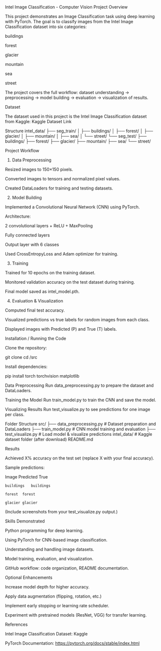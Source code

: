 Intel Image Classification - Computer Vision Project
Overview

This project demonstrates an Image Classification task using deep learning with PyTorch. The goal is to classify images from the Intel Image Classification dataset into six categories:

buildings

forest

glacier

mountain

sea

street

The project covers the full workflow: dataset understanding → preprocessing → model building → evaluation → visualization of results.

Dataset

The dataset used in this project is the Intel Image Classification dataset from Kaggle:
Kaggle Dataset Link

Structure
intel_data/
├── seg_train/
│   ├── buildings/
│   ├── forest/
│   ├── glacier/
│   ├── mountain/
│   ├── sea/
│   └── street/
└── seg_test/
    ├── buildings/
    ├── forest/
    ├── glacier/
    ├── mountain/
    ├── sea/
    └── street/

Project Workflow
1. Data Preprocessing

Resized images to 150×150 pixels.

Converted images to tensors and normalized pixel values.

Created DataLoaders for training and testing datasets.

2. Model Building

Implemented a Convolutional Neural Network (CNN) using PyTorch.

Architecture:

2 convolutional layers + ReLU + MaxPooling

Fully connected layers

Output layer with 6 classes

Used CrossEntropyLoss and Adam optimizer for training.

3. Training

Trained for 10 epochs on the training dataset.

Monitored validation accuracy on the test dataset during training.

Final model saved as intel_model.pth.

4. Evaluation & Visualization

Computed final test accuracy.

Visualized predictions vs true labels for random images from each class.

Displayed images with Predicted (P) and True (T) labels.

Installation / Running the Code

Clone the repository:

git clone <your-repo-url>
cd <repo-folder>/src


Install dependencies:

pip install torch torchvision matplotlib


Data Preprocessing
Run data_preprocessing.py to prepare the dataset and DataLoaders.

Training the Model
Run train_model.py to train the CNN and save the model.

Visualizing Results
Run test_visualize.py to see predictions for one image per class.

Folder Structure
src/
├── data_preprocessing.py   # Dataset preparation and DataLoaders
├── train_model.py          # CNN model training and evaluation
├── test_visualize.py       # Load model & visualize predictions
intel_data/                 # Kaggle dataset folder (after download)
README.md

Results

Achieved X% accuracy on the test set (replace X with your final accuracy).

Sample predictions:

Image	Predicted	True

	buildings	buildings

	forest	forest

	glacier	glacier

(Include screenshots from your test_visualize.py output.)

Skills Demonstrated

Python programming for deep learning.

Using PyTorch for CNN-based image classification.

Understanding and handling image datasets.

Model training, evaluation, and visualization.

GitHub workflow: code organization, README documentation.

Optional Enhancements

Increase model depth for higher accuracy.

Apply data augmentation (flipping, rotation, etc.)

Implement early stopping or learning rate scheduler.

Experiment with pretrained models (ResNet, VGG) for transfer learning.

References

Intel Image Classification Dataset: Kaggle

PyTorch Documentation: https://pytorch.org/docs/stable/index.html
